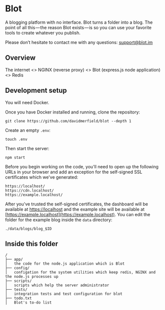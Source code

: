 # Blot

A blogging platform with no interface. Blot turns a folder into a blog. The point of all this — the reason Blot exists — is so you can use your favorite tools to create whatever you publish.

Please don’t hesitate to contact me with any questions: [support@blot.im](mailto:support@blot.im)

## Overview

The internet <> NGINX (reverse proxy) <> Blot (express.js node application) <> Redis

## Development setup

You will need Docker.

Once you have Docker installed and running, clone the repository:

```
git clone https://github.com/davidmerfield/blot --depth 1
```

Create an empty `.env`:

```
touch .env
```

Then start the server:

```
npm start
```

Before you begin working on the code, you'll need to open up the following URLs in your browser and add an exception for the self-signed SSL certificates which we've generated:

```
https://localhost/
https://cdn.localhost/
https://example.localhost/
```

After you've trusted the self-signed certificates, the dashboard will be available at [https://localhost](https://localhost) and the example site will be available at [https://example.localhost](https://example.localhost). You can edit the folder for the example blog inside the `data` directory:

```
./data/blogs/blog_$ID
```

## Inside this folder

```
/
├── app/
│	the code for the node.js application which is Blot
├── config/
│	configation for the system utilities which keep redis, NGINX and the node.js processes up
├── scripts/
│	scripts which help the server administrator
├── tests/
│	integration tests and test configuration for blot
├── todo.txt
│	Blot's to-do list
```
